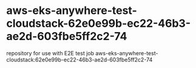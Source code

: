 # aws-eks-anywhere-test-cloudstack-62e0e99b-ec22-46b3-ae2d-603fbe5ff2c2-74
repository for use with E2E test job aws-eks-anywhere-test-cloudstack:62e0e99b-ec22-46b3-ae2d-603fbe5ff2c2-74

